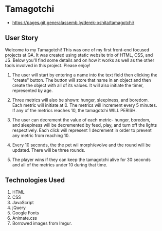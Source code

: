 # Tamagotchi

- https://pages.git.generalassemb.ly/derek-oshita/tamagotchi/

## User Story

Welcome to my Tamagotchi! This was one of my first front-end focused projects at GA. It was created using static website trio of HTML, CSS, and JS. Below you'll find some details and on how it works as well as the other tools involved in this project. Please enjoy!

1. The user will start by entering a name into the text field then clicking the "create" button. The button will store that name in an object and then create the object with all of its values. It will also initiate the timer, represented by age. 

2. Three metrics will also be shown: hunger, sleepiness, and boredom. Each metric will initiate at 0. The metrics will increment every 5 minutes. If any of the metrics reaches 10, the tamagotchi WILL PERISH. 

3. The user can decrement the value of each metric- hunger, boredom, and sleepiness will be decremented by feed, play, and turn off the lights respectively. Each click will represent 1 decrement in order to prevent any metric from reaching 10. 

4. Every 10 seconds, the the pet wil morph/evolve and the round will be updated. There will be three rounds. 

5. The player wins if they can keep the tamagotchi alive for 30 seconds and all of the metrics under 10 during that time.  


## Technologies Used

1. HTML
2. CSS
3. JavaScript 
4. jQuery
5. Google Fonts
6. Animate.css
8. Borrowed images from Imgur. 




